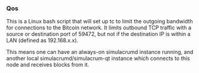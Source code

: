 ### Qos ###

This is a Linux bash script that will set up tc to limit the outgoing bandwidth for connections to the Bitcoin network. It limits outbound TCP traffic with a source or destination port of 59472, but not if the destination IP is within a LAN (defined as 192.168.x.x).

This means one can have an always-on simulacrumd instance running, and another local simulacrumd/simulacrum-qt instance which connects to this node and receives blocks from it.
